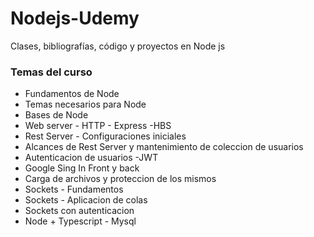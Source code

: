 # Nodejs-Udemy

Clases, bibliografías, código y proyectos en Node js

### Temas del curso

- Fundamentos de Node
- Temas necesarios para Node
- Bases de Node
- Web server - HTTP - Express -HBS
- Rest Server - Configuraciones iniciales
- Alcances de Rest Server y mantenimiento de coleccion de usuarios
- Autenticacion de usuarios -JWT
- Google Sing In Front y back
- Carga de archivos y proteccion de los mismos 
- Sockets - Fundamentos
- Sockets - Aplicacion de colas
- Sockets con autenticacion
- Node + Typescript - Mysql


